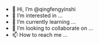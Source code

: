 - 👋 Hi, I’m @qingfengyinshi
- 👀 I’m interested in ...
- 🌱 I’m currently learning ...
- 💞️ I’m looking to collaborate on ...
- 📫 How to reach me ...

<!---
qingfengyinshi/qingfengyinshi is a ✨ special ✨ repository because its `README.md` (this file) appears on your GitHub profile.
You can click the Preview link to take a look at your changes.
--->
